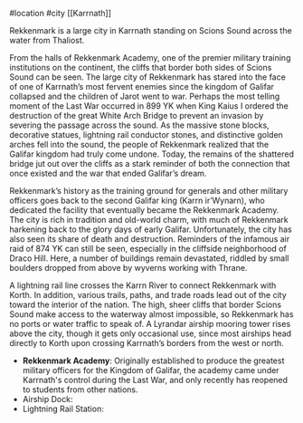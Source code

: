 #location #city [[Karrnath]]

Rekkenmark is a large city in Karrnath standing on Scions Sound across the water from Thaliost.

From the halls of Rekkenmark Academy, one of the premier military training institutions on the continent, the cliffs that border both sides of Scions Sound can be seen. The large city of Rekkenmark has stared into the face of one of Karrnath’s most fervent enemies since the kingdom of Galifar collapsed and the children of Jarot went to war. Perhaps the most telling moment of the Last War occurred in 899 YK when King Kaius I ordered the destruction of the great White Arch Bridge to prevent an invasion by severing the passage across the sound. As the massive stone blocks, decorative statues, lightning rail conductor stones, and distinctive golden arches fell into the sound, the people of Rekkenmark realized that the Galifar kingdom had truly come undone. Today, the remains of the shattered bridge jut out over the cliffs as a stark reminder of both the connection that once existed and the war that ended Galifar’s dream.

Rekkenmark’s history as the training ground for generals and other military officers goes back to the second Galifar king (Karrn ir’Wynarn), who dedicated the facility that eventually became the Rekkenmark Academy. The city is rich in tradition and old-world charm, with much of Rekkenmark harkening back to the glory days of early Galifar. Unfortunately, the city has also seen its share of death and destruction. Reminders of the infamous air raid of 874 YK can still be seen, especially in the cliffside neighborhood of Draco Hill. Here, a number of buildings remain devastated, riddled by small boulders dropped from above by wyverns working with Thrane.

A lightning rail line crosses the Karrn River to connect Rekkenmark with Korth. In addition, various trails, paths, and trade roads lead out of the city toward the interior of the nation. The high, sheer cliffs that border Scions Sound make access to the waterway almost impossible, so Rekkenmark has no ports or water traffic to speak of. A Lyrandar airship mooring tower rises above the city, though it gets only occasional use, since most airships head directly to Korth upon crossing Karrnath’s borders from the west or north.

- **Rekkenmark Academy**: Originally established to produce the greatest military officers for the Kingdom of Galifar, the academy came under Karrnath's control during the Last War, and only recently has reopened to students from other nations.
- Airship Dock:
- Lightning Rail Station: